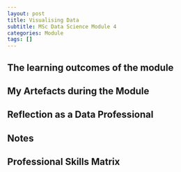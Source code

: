 ```yaml
---
layout: post
title: Visualising Data
subtitle: MSc Data Science Module 4
categories: Module
tags: []
---
```


## The learning outcomes of the module

## My Artefacts during the Module 

## Reflection as a Data Professional 

## Notes 

## Professional Skills Matrix 
